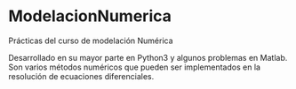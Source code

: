 # ModelacionNumerica
Prácticas del curso de modelación Numérica

Desarrollado en su mayor parte en Python3 y algunos problemas en Matlab.
Son varios métodos numéricos que pueden ser implementados en la resolución de ecuaciones diferenciales.
